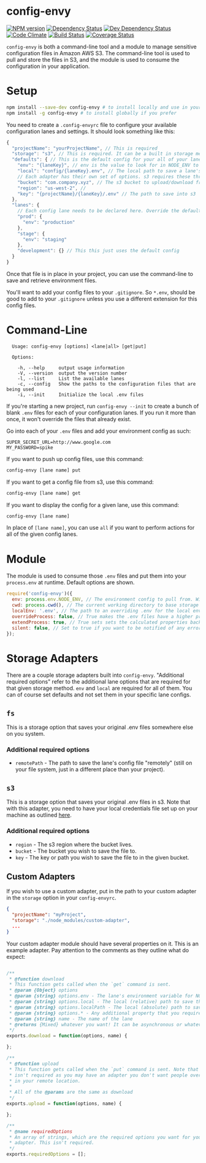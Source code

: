 # config-envy

[![NPM version](http://img.shields.io/npm/v/config-envy.svg?style=flat)](https://www.npmjs.org/package/config-envy)
[![Dependency Status](http://img.shields.io/david/VivintSolar/config-envy.svg?style=flat)](https://david-dm.org/VivintSolar/config-envy)
[![Dev Dependency Status](http://img.shields.io/david/dev/VivintSolar/config-envy.svg?style=flat)](https://david-dm.org/VivintSolar/config-envy#info=devDependencies&view=table)
[![Code Climate](http://img.shields.io/codeclimate/github/VivintSolar/config-envy.svg?style=flat)](https://codeclimate.com/github/VivintSolar/config-envy)
[![Build Status](http://img.shields.io/travis/VivintSolar/config-envy/master.svg?style=flat)](https://travis-ci.org/VivintSolar/config-envy)
[![Coverage Status](http://img.shields.io/codeclimate/coverage/github/VivintSolar/config-envy.svg?style=flat)](https://codeclimate.com/github/VivintSolar/config-envy)

`config-envy` is both a command-line tool and a module to manage sensitive
configuration files in Amazon AWS S3. The command-line tool is used to pull and
store the files in S3, and the module is used to consume the configuration in
your application.

# Setup

```sh
npm install --save-dev config-envy # to install locally and use in your package.json scripts
npm install -g config-envy # to install globally if you prefer
```

You need to create a `.config-envyrc` file to configure your available
configuration lanes and settings. It should look something like this:

```js
{
  "projectName": "yourProjectName", // This is required
  "storage": "s3", // This is required. It can be a built in storage method (like s3) or a path to your own storage method adapter
  "defaults": { // This is the default config for your all of your lanes.
    "env": "{laneKey}", // env is the value to look for in NODE_ENV to use the specified .env file
    "local": "config/{laneKey}.env", // The local path to save a lane's .env
    // Each adapter has their own set of options. s3 requires these three for each lane
    "bucket": "com.company.xyz", // The s3 bucket to upload/download from
    "region": "us-west-2", //
    "key": "{projectName}/{laneKey}/.env" // The path to save into s3
  },
  "lanes": {
    // Each config lane needs to be declared here. Override the default options in each lane as needed
    "prod": {
      "env": "production"
    },
    "stage": {
      "env": "staging"
    },
    "development": {} // This this just uses the default config
  }
}
```

Once that file is in place in your project, you can use the command-line to save
and retrieve environment files.

You'll want to add your config files to your `.gitignore`. So `*.env`, should
be good to add to your `.gitignore` unless you use a different extension for
this config files.

# Command-Line

```
  Usage: config-envy [options] <lane|all> [get|put]

  Options:

    -h, --help     output usage information
    -V, --version  output the version number
    -l, --list     List the available lanes
    -c, --config   Show the paths to the configuration files that are being used
    -i, --init     Initialize the local .env files
```

If you're starting a new project, run `config-envy --init` to create a bunch of
blank `.env` files for each of your configuration lanes. If you run it more than
once, it won't override the files that already exist.

Go into each of your `.env` files and add your environment config as such:

```
SUPER_SECRET_URL=http://www.google.com
MY_PASSWORD=spike
```

If you want to push up config files, use this command:

```sh
config-envy [lane name] put
```

If you want to get a config file from s3, use this command:

```sh
config-envy [lane name] get
```

If you want to display the config for a given lane, use this command:

```sh
config-envy [lane name]
```

In place of `[lane name]`, you can use `all` if you want to perform actions for
all of the given config lanes.

# Module

The module is used to consume those `.env` files and put them into your
`process.env` at runtime. Default options are shown.

```js
require('config-envy')({
  env: process.env.NODE_ENV, // The environment config to pull from. Will be based on the `env` property of the lane
  cwd: process.cwd(), // The current working directory to base storage options from
  localEnv: '.env', // The path to an overriding .env for the local environment
  overrideProcess: false, // True makes the .env files have a higher precedence. False makes the process.env take precedence
  extendProcess: true, // True sets sets the calculated properties back to process.env.
  silent: false, // Set to true if you want to be notified of any errors that happen when trying to read your .env files
});
```

# Storage Adapters

There are a couple storage adapters built into `config-envy`. "Additional
required options" refer to the additional lane options that are required for
that given storage method. `env` and `local` are required for all of them. You
can of course set defaults and not set them in your specific lane configs.

## `fs`

This is a storage option that saves your original .env files somewhere else on
you system.

### Additional required options

* `remotePath` - The path to save the lane's config file "remotely" (still on
  your file system, just in a different place than your project).

## `s3`

This is a storage option that saves your original .env files in s3. Note that
with this adapter, you need to have your local credentials file set up on your
machine as outlined
[here](http://docs.aws.amazon.com/AWSJavaScriptSDK/guide/node-configuring.html#Creating_the_Shared_Credentials_File).

### Additional required options

* `region` - The s3 region where the bucket lives.
* `bucket` - The bucket you wish to save the file to.
* `key` - The key or path you wish to save the file to in the given bucket.

## Custom Adapters

If you wish to use a custom adapter, put in the path to your custom adapter in
the `storage` option in your `config-envyrc`.

```json
{
  "projectName": "myProject",
  "storage": "./node_modules/custom-adapter",
  ...
}
```

Your custom adapter module should have several properties on it. This is an
example adapter. Pay attention to the comments as they outline what do expect:

```js

/**
 * @function download
 * This function gets called when the `get` command is sent.
 * @param {Object} options
 * @param {string} options.env - The lane's environment variable for NODE_ENV
 * @param {string} options.local - The local (relative) path to save the file
 * @param {string} options.localPath - The local (absolute) path to save the file
 * @param {string} options.* - Any additional property that you required
 * @param {string} name - The name of the lane
 * @returns {Mixed} whatever you want! It can be asynchronous or whatever.
 */
exports.download = function(options, name) {

};

/**
 * @function upload
 * This function gets called when the `put` command is sent. Note that this
 * isn't required as you may have an adapter you don't want people overwriting
 * in your remote location.
 *
 * All of the @params are the same as download
 */
exports.upload = function(options, name) {

};

/**
 * @name requiredOptions
 * An array of strings, which are the required options you want for your
 * adapter. This isn't required.
 */
exports.requiredOptions = [];

```
